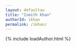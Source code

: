 ```yaml
---
layout: defaultau
title: "Ismith Khan"
authorId: ikhan
permalink: /ikhan/
---
```

{% include loadAuthor.html %}
<script>
    $(document).ready(function(){
        showAuthorBio('{{ page.authorId }}');
   });
</script>